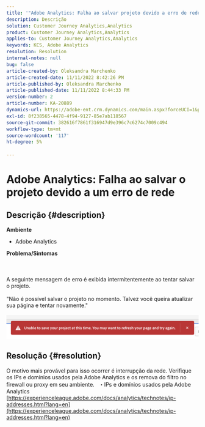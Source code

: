 ```yaml
---
title: '"Adobe Analytics: Falha ao salvar projeto devido a erro de rede'''
description: Descrição
solution: Customer Journey Analytics,Analytics
product: Customer Journey Analytics,Analytics
applies-to: Customer Journey Analytics,Analytics
keywords: KCS, Adobe Analytics
resolution: Resolution
internal-notes: null
bug: false
article-created-by: Oleksandra Marchenko
article-created-date: 11/11/2022 8:42:26 PM
article-published-by: Oleksandra Marchenko
article-published-date: 11/11/2022 8:44:33 PM
version-number: 2
article-number: KA-20889
dynamics-url: https://adobe-ent.crm.dynamics.com/main.aspx?forceUCI=1&pagetype=entityrecord&etn=knowledgearticle&id=9e656d55-0162-ed11-9561-6045bd006b25
exl-id: 8f238565-4478-4f94-9127-85e7ab118567
source-git-commit: 382616f7861f316947d9e396c7c6274c7009c494
workflow-type: tm+mt
source-wordcount: '117'
ht-degree: 5%

---
```


# Adobe Analytics: Falha ao salvar o projeto devido a um erro de rede

## Descrição {#description}

<b>Ambiente</b>
- Adobe Analytics

<b>Problema/Sintomas</b><br><br> <br><br>A seguinte mensagem de erro é exibida intermitentemente ao tentar salvar o projeto.
<br> 
<br>&quot;Não é possível salvar o projeto no momento. Talvez você queira atualizar sua página e tentar novamente.&quot;<br><br>![](assets/___9f656d55-0162-ed11-9561-6045bd006b25___.png)

## Resolução {#resolution}


O motivo mais provável para isso ocorrer é interrupção da rede. Verifique os IPs e domínios usados pela Adobe Analytics e os remova do filtro no firewall ou proxy em seu ambiente.
 
・IPs e domínios usados pela Adobe Analytics
[https://experienceleague.adobe.com/docs/analytics/technotes/ip-addresses.html?lang=en](https://experienceleague.adobe.com/docs/analytics/technotes/ip-addresses.html?lang=en)
